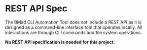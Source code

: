 # REST API Spec

The BMad CLI Automation Tool does not include a REST API as it is designed as a command-line interface tool that operates locally. All interactions are through CLI commands and file system operations.

**No REST API specification is needed for this project.**
